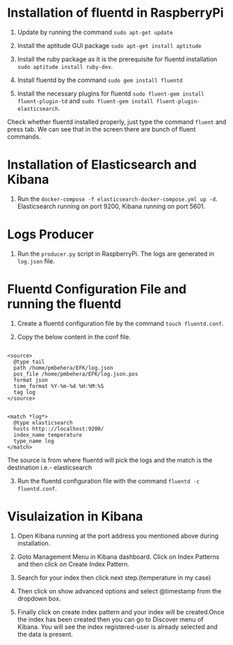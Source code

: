# Installation of fluentd in RaspberryPi

1. Update by running the command `sudo apt-get update`

2. Install the aptitude GUI package `sudo apt-get install aptitude`

3. Install the ruby package as it is the prerequisite for fluentd installation `sudo aptitude install ruby-dev`.

4. Install fluentd by the command `sudo gem install fluentd`

5. Install the necessary plugins for fluentd `sudo fluent-gem install fluent-plugin-td` and `sudo fluent-gem install fluent-plugin-elasticsearch`.

Check whether fluentd installed properly, just type the command `fluent` and press tab. We can see that in the screen there are bunch of fluent commands.

# Installation of Elasticsearch and Kibana

1. Run the `docker-compose -f elasticsearch-docker-compose.yml up -d`. Elasticsearch running on port 9200, Kibana running on port 5601.

# Logs Producer

1. Run the `producer.py` script in RaspberryPi. The logs are generated in `log.json` file. 

# Fluentd Configuration File and running the fluentd

1. Create a fluentd configuration file by the command `touch fluentd.conf`.

2. Copy the below content in the conf file.

```

<source>
  @type tail
  path /home/pmbehera/EFK/log.json
  pos_file /home/pmbehera/EFK/log.json.pos
  format json
  time_format %Y-%m-%d %H:%M:%S
  tag log 
</source>


<match *log*>
  @type elasticsearch
  hosts http:://localhost:9200/
  index_name temperature
  type_name log
</match>

```
The source is from where fluentd will pick the logs and the match is the destination i.e.- elasticsearch

3. Run the fluentd configuration file with the command `fluentd -c fluentd.conf`.

# Visulaization in Kibana

1. Open Kibana running at the port address you mentioned above during installation.

2. Goto Management Menu in Kibana dashboard. Click on Index Patterns and then click on Create Index Pattern.

3. Search for your index then click next step.(temperature in my case)

4. Then click on show advanced options and select @timestamp from the dropdown box.

5. Finally click on create index pattern and your index will be created.Once the index has been created then you can go to Discover menu of Kibana. You will see the index registered-user is already selected and the data is present.


